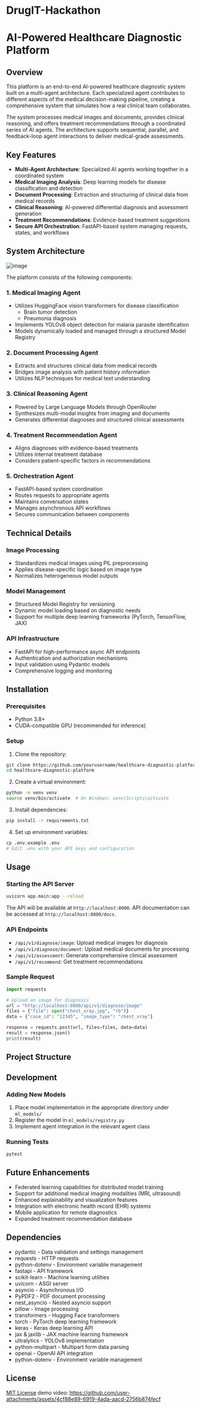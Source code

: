 # DrugIT-Hackathon
# AI-Powered Healthcare Diagnostic Platform

## Overview

This platform is an end-to-end AI-powered healthcare diagnostic system built on a multi-agent architecture. Each specialized agent contributes to different aspects of the medical decision-making pipeline, creating a comprehensive system that simulates how a real clinical team collaborates.

The system processes medical images and documents, provides clinical reasoning, and offers treatment recommendations through a coordinated series of AI agents. The architecture supports sequential, parallel, and feedback-loop agent interactions to deliver medical-grade assessments.

## Key Features

- **Multi-Agent Architecture**: Specialized AI agents working together in a coordinated system
- **Medical Imaging Analysis**: Deep learning models for disease classification and detection
- **Document Processing**: Extraction and structuring of clinical data from medical records
- **Clinical Reasoning**: AI-powered differential diagnosis and assessment generation
- **Treatment Recommendations**: Evidence-based treatment suggestions
- **Secure API Orchestration**: FastAPI-based system managing requests, states, and workflows

## System Architecture
![image](https://github.com/user-attachments/assets/36304865-f81e-4345-a035-4e023f28e25e)


The platform consists of the following components:

### 1. Medical Imaging Agent
- Utilizes HuggingFace vision transformers for disease classification
  - Brain tumor detection
  - Pneumonia diagnosis
- Implements YOLOv8 object detection for malaria parasite identification
- Models dynamically loaded and managed through a structured Model Registry

### 2. Document Processing Agent
- Extracts and structures clinical data from medical records
- Bridges image analysis with patient history information
- Utilizes NLP techniques for medical text understanding

### 3. Clinical Reasoning Agent
- Powered by Large Language Models through OpenRouter
- Synthesizes multi-modal insights from imaging and documents
- Generates differential diagnoses and structured clinical assessments

### 4. Treatment Recommendation Agent
- Aligns diagnoses with evidence-based treatments
- Utilizes internal treatment database
- Considers patient-specific factors in recommendations

### 5. Orchestration Agent
- FastAPI-based system coordination
- Routes requests to appropriate agents
- Maintains conversation states
- Manages asynchronous API workflows
- Secures communication between components

## Technical Details

### Image Processing
- Standardizes medical images using PIL preprocessing
- Applies disease-specific logic based on image type
- Normalizes heterogeneous model outputs

### Model Management
- Structured Model Registry for versioning
- Dynamic model loading based on diagnostic needs
- Support for multiple deep learning frameworks (PyTorch, TensorFlow, JAX)

### API Infrastructure
- FastAPI for high-performance async API endpoints
- Authentication and authorization mechanisms
- Input validation using Pydantic models
- Comprehensive logging and monitoring

## Installation

### Prerequisites
- Python 3.8+
- CUDA-compatible GPU (recommended for inference)

### Setup

1. Clone the repository:
```bash
git clone https://github.com/yourusername/healthcare-diagnostic-platform.git
cd healthcare-diagnostic-platform
```

2. Create a virtual environment:
```bash
python -m venv venv
source venv/bin/activate  # On Windows: venv\Scripts\activate
```

3. Install dependencies:
```bash
pip install -r requirements.txt
```

4. Set up environment variables:
```bash
cp .env.example .env
# Edit .env with your API keys and configuration
```

## Usage

### Starting the API Server

```bash
uvicorn app.main:app --reload
```

The API will be available at `http://localhost:8000`. API documentation can be accessed at `http://localhost:8000/docs`.

### API Endpoints

- `/api/v1/diagnose/image`: Upload medical images for diagnosis
- `/api/v1/diagnose/document`: Upload medical documents for processing
- `/api/v1/assessment`: Generate comprehensive clinical assessment
- `/api/v1/recommend`: Get treatment recommendations

### Sample Request

```python
import requests

# Upload an image for diagnosis
url = "http://localhost:8000/api/v1/diagnose/image"
files = {"file": open("chest_xray.jpg", "rb")}
data = {"case_id": "12345", "image_type": "chest_xray"}

response = requests.post(url, files=files, data=data)
result = response.json()
print(result)
```

## Project Structure


## Development

### Adding New Models

1. Place model implementation in the appropriate directory under `ml_models/`
2. Register the model in `ml_models/registry.py`
3. Implement agent integration in the relevant agent class

### Running Tests

```bash
pytest
```

## Future Enhancements

- Federated learning capabilities for distributed model training
- Support for additional medical imaging modalities (MRI, ultrasound)
- Enhanced explainability and visualization features
- Integration with electronic health record (EHR) systems
- Mobile application for remote diagnostics
- Expanded treatment recommendation database

## Dependencies

- pydantic - Data validation and settings management
- requests - HTTP requests
- python-dotenv - Environment variable management
- fastapi - API framework
- scikit-learn - Machine learning utilities
- uvicorn - ASGI server
- asyncio - Asynchronous I/O
- PyPDF2 - PDF document processing
- nest_asyncio - Nested asyncio support
- pillow - Image processing
- transformers - Hugging Face transformers
- torch - PyTorch deep learning framework
- keras - Keras deep learning API
- jax & jaxlib - JAX machine learning framework
- ultralytics - YOLOv8 implementation
- python-multipart - Multipart form data parsing
- openai - OpenAI API integration
- python-dotenv - Environment variable management

## License

[MIT License](LICENSE)
demo video:
  https://github.com/user-attachments/assets/4cf88e89-6919-4ada-aacd-2756b874fecf
